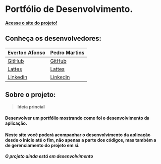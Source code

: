 # Portfólio de Desenvolvimento.

**[Acesse o site do projeto!](https://originwolf.github.io/portfolio-desenvolvimento/)**

## Conheça os desenvolvedores:

Everton Afonso | Pedro Martins
---------------|---------------
[GitHub](https://github.com/Everton-Afonso)|[GitHub](https://github.com/originwolf)
[Lattes](https://github.com/Everton-Afonso)|[Lattes](http://lattes.cnpq.br/8655373056969189)
[Linkedin](https://github.com/Everton-Afonso)|[Linkedin](https://www.linkedin.com/in/pedro-martins-dev)

## Sobre o projeto:

> **Ideia princial**
#### Desenvolver um portfólio mostrando como foi o desenvolvimento da aplicação.

#### Neste site você poderá acompanhar o desenvolvimento da aplicação desde o início até o fim, não apenas a parte dos códigos, mas também a de gerenciamento do projeto em si.

**_O projeto ainda está em desenvolvimento_**